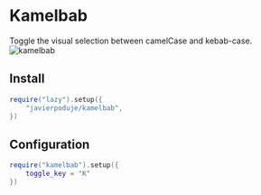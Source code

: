 # Kamelbab
Toggle the visual selection between camelCase and kebab-case.
![kamelbab](https://github.com/JavierPoduje/kamelbab/assets/32601980/5a28ebbd-55b8-49a9-ab8e-4373c25a134d)

## Install

```lua
require("lazy").setup({
    "javierpoduje/kamelbab",
})
```

## Configuration

```lua
require("kamelbab").setup({
    toggle_key = "K"
})
```
